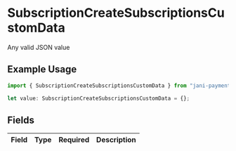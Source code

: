 # SubscriptionCreateSubscriptionsCustomData

Any valid JSON value

## Example Usage

```typescript
import { SubscriptionCreateSubscriptionsCustomData } from "jani-payments/models/operations";

let value: SubscriptionCreateSubscriptionsCustomData = {};
```

## Fields

| Field       | Type        | Required    | Description |
| ----------- | ----------- | ----------- | ----------- |